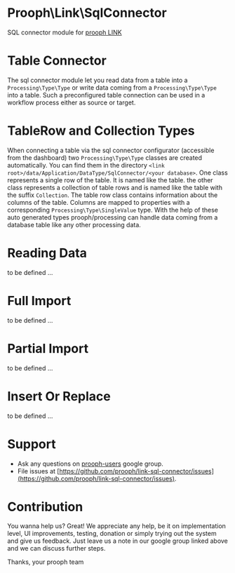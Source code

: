 Prooph\Link\SqlConnector
========================
SQL connector module for [prooph LINK](https://github.com/prooph/link)

# Table Connector

The sql connector module let you read data from a table into a `Processing\Type\Type` or write data coming from a `Processing\Type\Type` into a table. Such a preconfigured table connection can be used in a workflow process either as source or target.

# TableRow and Collection Types

When connecting a table via the sql connector configurator (accessible from the dashboard) two `Processing\Type\Type` classes are created automatically. You can find them in the directory `<link root>/data/Application/DataType/SqlConnector/<your database>`. One class represents a single row of the table. It is named like the table. the other class represents a collection of table rows and is named like the table with the suffix `Collection`. The table row class contains information about the columns of the table. Columns are mapped to properties with a corresponding `Processing\Type\SingleValue` type. With the help of these auto generated types prooph/processing can handle data coming from a database table like any other processing data.

# Reading Data
to be defined ...

# Full Import
to be defined ...

# Partial Import
to be defined ...

# Insert Or Replace
to be defined ...

# Support

- Ask any questions on [prooph-users](https://groups.google.com/forum/?hl=de#!forum/prooph) google group.
- File issues at [https://github.com/prooph/link-sql-connector/issues](https://github.com/prooph/link-sql-connector/issues).

# Contribution

You wanna help us? Great!
We appreciate any help, be it on implementation level, UI improvements, testing, donation or simply trying out the system and give us feedback.
Just leave us a note in our google group linked above and we can discuss further steps.

Thanks,
your prooph team
